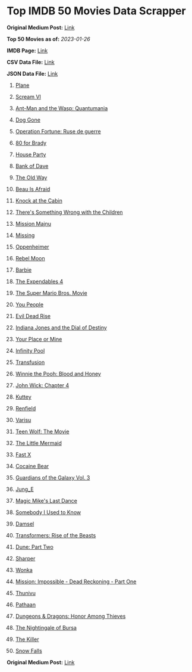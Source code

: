 # Top IMDB 50 Movies Data Scrapper

**Original Medium Post:** [Link](https://medium.com/@nishantsahoo/which-movie-should-i-watch-5c83a3c0f5b1) 

**Top 50 Movies as of:** _2023-01-26_

**IMDB Page:** [Link](http://www.imdb.com/search/title?release_date=2023,2023&title_type=feature)

**CSV Data File:** [Link](/Data/data.csv)

**JSON Data File:** [Link](/Data/data.json)

1. [Plane](https://www.imdb.com/title/tt5884796/?ref_=adv_li_tt)

2. [Scream VI](https://www.imdb.com/title/tt17663992/?ref_=adv_li_tt)

3. [Ant-Man and the Wasp: Quantumania](https://www.imdb.com/title/tt10954600/?ref_=adv_li_tt)

4. [Dog Gone](https://www.imdb.com/title/tt15334430/?ref_=adv_li_tt)

5. [Operation Fortune: Ruse de guerre](https://www.imdb.com/title/tt7985704/?ref_=adv_li_tt)

6. [80 for Brady](https://www.imdb.com/title/tt18079362/?ref_=adv_li_tt)

7. [House Party](https://www.imdb.com/title/tt8005118/?ref_=adv_li_tt)

8. [Bank of Dave](https://www.imdb.com/title/tt14308636/?ref_=adv_li_tt)

9. [The Old Way](https://www.imdb.com/title/tt8593824/?ref_=adv_li_tt)

10. [Beau Is Afraid](https://www.imdb.com/title/tt13521006/?ref_=adv_li_tt)

11. [Knock at the Cabin](https://www.imdb.com/title/tt15679400/?ref_=adv_li_tt)

12. [There's Something Wrong with the Children](https://www.imdb.com/title/tt16127696/?ref_=adv_li_tt)

13. [Mission Majnu](https://www.imdb.com/title/tt13131232/?ref_=adv_li_tt)

14. [Missing](https://www.imdb.com/title/tt10855768/?ref_=adv_li_tt)

15. [Oppenheimer](https://www.imdb.com/title/tt15398776/?ref_=adv_li_tt)

16. [Rebel Moon](https://www.imdb.com/title/tt14998742/?ref_=adv_li_tt)

17. [Barbie](https://www.imdb.com/title/tt1517268/?ref_=adv_li_tt)

18. [The Expendables 4](https://www.imdb.com/title/tt3291150/?ref_=adv_li_tt)

19. [The Super Mario Bros. Movie](https://www.imdb.com/title/tt6718170/?ref_=adv_li_tt)

20. [You People](https://www.imdb.com/title/tt14826022/?ref_=adv_li_tt)

21. [Evil Dead Rise](https://www.imdb.com/title/tt13345606/?ref_=adv_li_tt)

22. [Indiana Jones and the Dial of Destiny](https://www.imdb.com/title/tt1462764/?ref_=adv_li_tt)

23. [Your Place or Mine](https://www.imdb.com/title/tt12823454/?ref_=adv_li_tt)

24. [Infinity Pool](https://www.imdb.com/title/tt10365998/?ref_=adv_li_tt)

25. [Transfusion](https://www.imdb.com/title/tt14873054/?ref_=adv_li_tt)

26. [Winnie the Pooh: Blood and Honey](https://www.imdb.com/title/tt19623240/?ref_=adv_li_tt)

27. [John Wick: Chapter 4](https://www.imdb.com/title/tt10366206/?ref_=adv_li_tt)

28. [Kuttey](https://www.imdb.com/title/tt15281704/?ref_=adv_li_tt)

29. [Renfield](https://www.imdb.com/title/tt11358390/?ref_=adv_li_tt)

30. [Varisu](https://www.imdb.com/title/tt11998558/?ref_=adv_li_tt)

31. [Teen Wolf: The Movie](https://www.imdb.com/title/tt15486810/?ref_=adv_li_tt)

32. [The Little Mermaid](https://www.imdb.com/title/tt5971474/?ref_=adv_li_tt)

33. [Fast X](https://www.imdb.com/title/tt5433140/?ref_=adv_li_tt)

34. [Cocaine Bear](https://www.imdb.com/title/tt14209916/?ref_=adv_li_tt)

35. [Guardians of the Galaxy Vol. 3](https://www.imdb.com/title/tt6791350/?ref_=adv_li_tt)

36. [Jung_E](https://www.imdb.com/title/tt22352848/?ref_=adv_li_tt)

37. [Magic Mike's Last Dance](https://www.imdb.com/title/tt16280138/?ref_=adv_li_tt)

38. [Somebody I Used to Know](https://www.imdb.com/title/tt15333984/?ref_=adv_li_tt)

39. [Damsel](https://www.imdb.com/title/tt13452446/?ref_=adv_li_tt)

40. [Transformers: Rise of the Beasts](https://www.imdb.com/title/tt5090568/?ref_=adv_li_tt)

41. [Dune: Part Two](https://www.imdb.com/title/tt15239678/?ref_=adv_li_tt)

42. [Sharper](https://www.imdb.com/title/tt12573454/?ref_=adv_li_tt)

43. [Wonka](https://www.imdb.com/title/tt6166392/?ref_=adv_li_tt)

44. [Mission: Impossible - Dead Reckoning - Part One](https://www.imdb.com/title/tt9603212/?ref_=adv_li_tt)

45. [Thunivu](https://www.imdb.com/title/tt15163652/?ref_=adv_li_tt)

46. [Pathaan](https://www.imdb.com/title/tt12844910/?ref_=adv_li_tt)

47. [Dungeons & Dragons: Honor Among Thieves](https://www.imdb.com/title/tt2906216/?ref_=adv_li_tt)

48. [The Nightingale of Bursa](https://www.imdb.com/title/tt19246408/?ref_=adv_li_tt)

49. [The Killer](https://www.imdb.com/title/tt1136617/?ref_=adv_li_tt)

50. [Snow Falls](https://www.imdb.com/title/tt11569658/?ref_=adv_li_tt)

**Original Medium Post:** [Link](https://medium.com/@nishantsahoo/which-movie-should-i-watch-5c83a3c0f5b1) 
